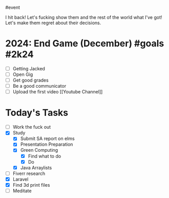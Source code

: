 #event 

I hit back! Let's fucking show them and the rest of the world what I've got! Let's make them regret about their decisions. 

# 2024: End Game (December) #goals #2k24 
- [ ] Getting Jacked
- [ ] Open Gig
- [ ] Get good grades
- [ ] Be a good communicator
- [ ] Upload the first video [[Youtube Channel]]
# Today's Tasks
- [ ] Work the fuck out
- [x] Study
	- [x] Submit SA report on elms
	- [x] Presentation Preparation
	- [x] Green Computing
		- [x] Find what to do
		- [x] Do
	- [x] Java Arraylists
- [ ] Fiverr research
- [x] Laravel
- [x] Find 3d print files
- [ ] Meditate
